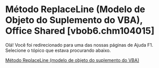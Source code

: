 
# Método ReplaceLine (Modelo de Objeto do Suplemento do VBA), Office Shared [vbob6.chm104015]

Olá! Você foi redirecionado para uma das nossas páginas de Ajuda F1. Selecione o tópico que estava procurando abaixo.

[Método ReplaceLine (modelo de objeto do suplemento do VBA)](http://msdn.microsoft.com/library/ac215802-f730-05d8-c4fb-7f70544d1576%28Office.15%29.aspx)
